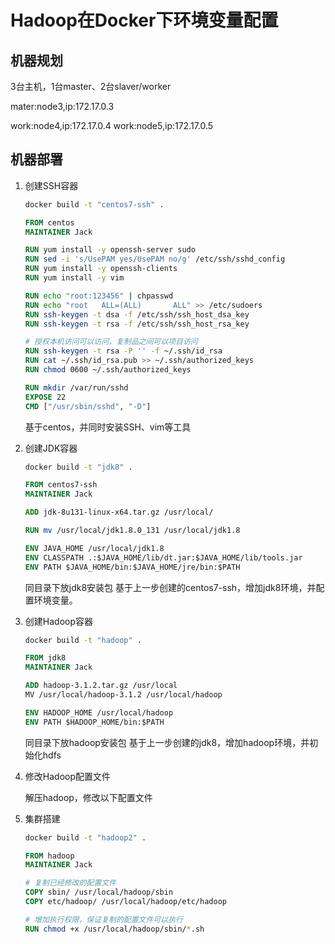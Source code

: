 # Hadoop在Docker下环境变量配置

## 机器规划

3台主机，1台master、2台slaver/worker

mater:node3,ip:172.17.0.3

work:node4,ip:172.17.0.4
work:node5,ip:172.17.0.5


## 机器部署

1. 创建SSH容器
    ```bash
    docker build -t "centos7-ssh" .
    ```
    ```dockerfile
    FROM centos
    MAINTAINER Jack

    RUN yum install -y openssh-server sudo
    RUN sed -i 's/UsePAM yes/UsePAM no/g' /etc/ssh/sshd_config
    RUN yum install -y openssh-clients
    RUN yum install -y vim

    RUN echo "root:123456" | chpasswd
    RUN echo "root   ALL=(ALL)       ALL" >> /etc/sudoers
    RUN ssh-keygen -t dsa -f /etc/ssh/ssh_host_dsa_key
    RUN ssh-keygen -t rsa -f /etc/ssh/ssh_host_rsa_key

    # 授权本机访问可以访问，复制品之间可以项目访问
    RUN ssh-keygen -t rsa -P '' -f ~/.ssh/id_rsa
    RUN cat ~/.ssh/id_rsa.pub >> ~/.ssh/authorized_keys
    RUN chmod 0600 ~/.ssh/authorized_keys

    RUN mkdir /var/run/sshd
    EXPOSE 22
    CMD ["/usr/sbin/sshd", "-D"]
    ```
    基于centos，并同时安装SSH、vim等工具

2. 创建JDK容器
    ```bash
    docker build -t "jdk8" .
    ```
    ```dockerfile
    FROM centos7-ssh
    MAINTAINER Jack

    ADD jdk-8u131-linux-x64.tar.gz /usr/local/

    RUN mv /usr/local/jdk1.8.0_131 /usr/local/jdk1.8

    ENV JAVA_HOME /usr/local/jdk1.8
    ENV CLASSPATH .:$JAVA_HOME/lib/dt.jar:$JAVA_HOME/lib/tools.jar
    ENV PATH $JAVA_HOME/bin:$JAVA_HOME/jre/bin:$PATH
    ```
    同目录下放jdk8安装包
    基于上一步创建的centos7-ssh，增加jdk8环境，并配置环境变量。

3. 创建Hadoop容器
    ```bash
    docker build -t "hadoop" .
    ```
    ```dockerfile
    FROM jdk8
    MAINTAINER Jack

    ADD hadoop-3.1.2.tar.gz /usr/local
    MV /usr/local/hadoop-3.1.2 /usr/local/hadoop

    ENV HADOOP_HOME /usr/local/hadoop
    ENV PATH $HADOOP_HOME/bin:$PATH
    ```
    同目录下放hadoop安装包
    基于上一步创建的jdk8，增加hadoop环境，并初始化hdfs

4. 修改Hadoop配置文件
    
    解压hadoop，修改以下配置文件

5. 集群搭建 

    ```bash
    docker build -t "hadoop2" .
    ```
    ```dockerfile
    FROM hadoop
    MAINTAINER Jack

    # 复制已经修改的配置文件
    COPY sbin/ /usr/local/hadoop/sbin
    COPY etc/hadoop/ /usr/local/hadoop/etc/hadoop

    # 增加执行权限，保证复制的配置文件可以执行
    RUN chmod +x /usr/local/hadoop/sbin/*.sh
    ```
